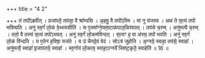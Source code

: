 +++
title = "4 2"

+++
तं तपो᳚ऽब्रवीत् । प्रजा॑पते॒ तप॑सा॒ वै श्रा᳚म्यसि । अ॒हमु॒ वै तपो᳚ऽस्मि । मां नु य॑जस्व । अथ॑ ते स॒त्यं तपो॑  भविष्यति । अनु॑ स्व॒र्गं लो॒कं वे॒थ्स्यसीति॑ । स ए॒तमा᳚ग्ने॒यम॒ष्टाक॑पाल॒न्निर॑वपत् । तप॑से च॒रुम् । अनु॑मत्यै च॒रुम्  । ततो॒ वै तस्य॑ स॒त्यं तपो॑ऽभवत् । अनु॑ स्व॒र्गं लो॒कम॑विन्दत् । स॒त्यꣳ ह॒ वा अ॑स्य॒ तपो॑ भवति । अनु॑ स्व॒र्गं  लो॒कं वि॑न्दति । य ए॒तेन॑ ह॒विषा॒ यज॑ते । य उ॑ चैनदे॒वं वेद॑ । सोऽत्र॑ जुहोति । अ॒ग्नये॒ स्वाहा॒ तप॑से॒ स्वाहा᳚ ।  अनु॑मत्यै॒ स्वाहा᳚ प्र॒जाप॑तये॒ स्वाहा᳚ । स्व॒र्गाय॑ लो॒काय॒ स्वाहा॒ऽग्नये᳚ स्विष्ट॒कृते॒ स्वाहेति॑ ॥ 16 ॥

